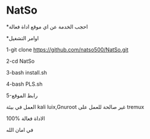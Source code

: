 # NatSo
*احجب الخدمة عن اي موقع اداة فعالة

*اوامر التشغيل 


1-git clone https://github.com/natso500/NatSo.git


2-cd NatSo


3-bash install.sh

4-bash PLS.sh

5-رابط الموقع
 
 العمل في بيئة kali luix,Gnuroot
غير صالحة للعمل على 
tremux 

الاداة فعالة %100

في امان الله

 
